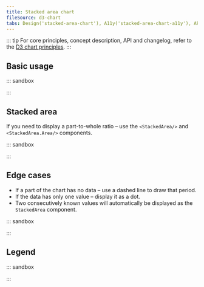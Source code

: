 ```yaml
---
title: Stacked area chart
fileSource: d3-chart
tabs: Design('stacked-area-chart'), A11y('stacked-area-chart-a11y'), API('stacked-area-chart-api'), Examples('stacked-area-chart-d3-code'), Changelog('d3-chart-changelog')
---
```


::: tip
For core principles, concept description, API and changelog, refer to the [D3 chart principles](/data-display/d3-chart/d3-chart).
:::

## Basic usage

::: sandbox

<script lang="tsx">
import React from 'react';
import { Chart } from '@semcore/ui/d3-chart';
import { curveCardinal } from 'd3-shape';

const formatDate = (type: 'axis' | 'tooltip') => (value) => {
  const options =
    type === 'axis'
      ? {
          month: 'short' as const,
          day: 'numeric' as const,
        }
      : {
          year: 'numeric' as const,
          month: 'long' as const,
          day: 'numeric' as const,
        };

  return new Intl.DateTimeFormat('en', options).format(value);
};

const Demo = () => {
  return (
    <Chart.Area
      data={data}
      plotWidth={500}
      plotHeight={200}
      groupKey={'time'}
      tooltipValueFormatter={formatDate('tooltip')}
      axisXValueFormatter={formatDate('axis')}
      stacked={true}
      curve={curveCardinal}
    />
  );
};

const date = new Date();
const data = [...Array(5).keys()].map((d, i) => ({
  time: new Date(date.setDate(date.getDate() + 5)),
  stack1: Math.random() * 5,
  stack2: Math.random() * 5,
  stack3: Math.random() * 5,
}));
</script>

:::

## Stacked area

If you need to display a part-to-whole ratio – use the `<StackedArea/>` and `<StackedArea.Area/>` components.

::: sandbox

<script lang="tsx">
import React from 'react';
import { Plot, XAxis, YAxis, minMax, StackedArea, HoverLine } from '@semcore/ui/d3-chart';
import { scaleLinear } from 'd3-scale';
import { Flex, Box } from '@semcore/ui/flex-box';
import { Text } from '@semcore/ui/typography';
import { curveCardinal } from 'd3-shape';

function formatDate(value, options) {
  return new Intl.DateTimeFormat('en', options).format(value);
}

const Demo = () => {
  const MARGIN = 40;
  const width = 500;
  const height = 300;

  const xScale = scaleLinear()
    .range([MARGIN, width - MARGIN])
    .domain(minMax(data, 'time'));

  const yScale = scaleLinear()
    .range([height - MARGIN, MARGIN])
    .domain([0, 15]);

  return (
    <Plot data={data} scale={[xScale, yScale]} width={width} height={height}>
      <YAxis>
        <YAxis.Ticks />
        <YAxis.Grid />
      </YAxis>
      <XAxis>
        <XAxis.Ticks ticks={data.map((d) => +d.time)}>
          {({ value }) => ({
            children: formatDate(value, {
              month: 'short',
              day: 'numeric',
            }),
          })}
        </XAxis.Ticks>
      </XAxis>
      <HoverLine.Tooltip x='time' wMin={100}>
        {({ xIndex }) => {
          return {
            children: (
              <>
                <HoverLine.Tooltip.Title>
                  {formatDate(data[xIndex].time, {
                    year: 'numeric',
                    month: 'long',
                    day: 'numeric',
                  })}
                </HoverLine.Tooltip.Title>
                <Flex justifyContent='space-between'>
                  <HoverLine.Tooltip.Dot mr={4}>Stack 1</HoverLine.Tooltip.Dot>
                  <Text bold>{data[xIndex].stack1}</Text>
                </Flex>
                <Flex mt={2} justifyContent='space-between'>
                  <HoverLine.Tooltip.Dot mr={4}>Stack 2</HoverLine.Tooltip.Dot>
                  <Text bold>{data[xIndex].stack2}</Text>
                </Flex>
                <Flex mt={2} justifyContent='space-between'>
                  <HoverLine.Tooltip.Dot mr={4}>Stack 3</HoverLine.Tooltip.Dot>
                  <Text bold>{data[xIndex].stack3}</Text>
                </Flex>
                <Flex mt={2} justifyContent='space-between'>
                  <Box mr={4}>Total</Box>
                  <Text bold>
                    {data[xIndex].stack1 + data[xIndex].stack2 + data[xIndex].stack3}
                  </Text>
                </Flex>
              </>
            ),
          };
        }}
      </HoverLine.Tooltip>
      <StackedArea x='time'>
        <StackedArea.Area y='stack1' curve={curveCardinal}>
          <StackedArea.Area.Dots />
        </StackedArea.Area>
        <StackedArea.Area y='stack2' curve={curveCardinal}>
          <StackedArea.Area.Dots />
        </StackedArea.Area>
        <StackedArea.Area y='stack3' curve={curveCardinal}>
          <StackedArea.Area.Dots />
        </StackedArea.Area>
      </StackedArea>
    </Plot>
  );
};

const date = new Date();
const data = [...Array(5).keys()].map((d, i) => ({
  time: new Date(date.setDate(date.getDate() + 5)),
  stack1: Math.random() * 5,
  stack2: Math.random() * 5,
  stack3: Math.random() * 5,
}));
</script>

:::

## Edge cases

- If a part of the chart has no data – use a dashed line to draw that period.
- If the data has only one value – display it as a dot.
- Two consecutively known values will automatically be displayed as the `StackedArea` component.

::: sandbox

<script lang="tsx">
import React from 'react';
import { Plot, XAxis, YAxis, minMax, StackedArea, HoverLine } from '@semcore/ui/d3-chart';
import { scaleLinear } from 'd3-scale';
import { Flex } from '@semcore/ui/flex-box';
import { Text } from '@semcore/ui/typography';

const Demo = () => {
  const MARGIN = 40;
  const width = 500;
  const height = 300;

  const xScale = scaleLinear()
    .range([MARGIN, width - MARGIN])
    .domain(minMax(data, 'time'));

  const yScale = scaleLinear()
    .range([height - MARGIN, MARGIN])
    .domain([0, 15]);

  return (
    <Plot data={data} scale={[xScale, yScale]} width={width} height={height} patterns>
      <YAxis>
        <YAxis.Ticks />
        <YAxis.Grid />
      </YAxis>
      <XAxis>
        <XAxis.Ticks ticks={data.map((d) => +d.time)} />
      </XAxis>
      <HoverLine.Tooltip x='time' wMin={100}>
        {({ xIndex }) => {
          return {
            children: (
              <>
                <HoverLine.Tooltip.Title>{data[xIndex].time}</HoverLine.Tooltip.Title>
                <Flex justifyContent='space-between'>
                  <HoverLine.Tooltip.Dot mr={4}>Stack 1</HoverLine.Tooltip.Dot>
                  <Text bold>{data[xIndex].stack1 ?? 'n/a'}</Text>
                </Flex>
                <Flex mt={2} justifyContent='space-between'>
                  <HoverLine.Tooltip.Dot mr={4}>Stack 2</HoverLine.Tooltip.Dot>
                  <Text bold>{data[xIndex].stack2 ?? 'n/a'}</Text>
                </Flex>
                <Flex mt={2} justifyContent='space-between'>
                  <HoverLine.Tooltip.Dot mr={4}>Stack 3</HoverLine.Tooltip.Dot>
                  <Text bold>{data[xIndex].stack3 ?? 'n/a'}</Text>
                </Flex>
              </>
            ),
          };
        }}
      </HoverLine.Tooltip>
      <StackedArea x='time'>
        <StackedArea.Area y='stack1'>
          <StackedArea.Area.Null />
          <StackedArea.Area.Dots />
        </StackedArea.Area>
        <StackedArea.Area y='stack2'>
          <StackedArea.Area.Null />
          <StackedArea.Area.Dots />
        </StackedArea.Area>
        <StackedArea.Area y='stack3'>
          <StackedArea.Area.Null />
          <StackedArea.Area.Dots />
        </StackedArea.Area>
      </StackedArea>
    </Plot>
  );
};

const data = [
  { time: 0, stack1: 1, stack2: 4, stack3: 3 },
  { time: 1, stack1: 2, stack2: 3, stack3: 4 },
  { time: 2, stack1: 1, stack2: 4, stack3: 5 },
  { time: 3, stack1: null, stack2: null, stack3: null },
  { time: 4, stack1: null, stack2: null, stack3: null },
  { time: 5, stack1: 3, stack2: 4, stack3: 3 },
  { time: 6, stack1: null, stack2: null, stack3: null },
  { time: 7, stack1: 2, stack2: 5, stack3: 3 },
  { time: 8, stack1: 2, stack2: 6, stack3: 5 },
  { time: 9, stack1: 5, stack2: 5, stack3: 3 },
];
</script>

:::

## Legend

::: sandbox

<script lang="tsx">
import React from 'react';
import {
  Plot,
  XAxis,
  YAxis,
  minMax,
  StackedArea,
  HoverLine,
  makeDataHintsContainer,
  LegendItem,
  ChartLegend,
} from '@semcore/ui/d3-chart';
import { scaleLinear } from 'd3-scale';
import { Flex, Box } from '@semcore/ui/flex-box';
import { Text } from '@semcore/ui/typography';
import { curveCardinal } from 'd3-shape';
import resolveColor from '@semcore/utils/lib/color';

function formatDate(value, options) {
  return new Intl.DateTimeFormat('en', options).format(value);
}

const lineColors = {
  1: resolveColor('blue-300'),
  2: resolveColor('green-200'),
  3: resolveColor('orange-400'),
};

const dataHints = makeDataHintsContainer();

const Demo = () => {
  const MARGIN = 40;
  const width = 500;
  const height = 300;

  const xScale = scaleLinear()
    .range([MARGIN, width - MARGIN])
    .domain(minMax(data, 'time'));

  const yScale = scaleLinear()
    .range([height - MARGIN, MARGIN])
    .domain([0, 15]);

  const legendItems = Object.keys(data[0])
    .filter((name) => name !== 'time')
    .map((item) => {
      return {
        id: item,
        label: `Stack ${item}`,
        checked: true,
        color: lineColors[item],
      };
    });

  return (
    <>
      <ChartLegend dataHints={dataHints} items={legendItems} shape={'Square'} />
      <Plot
        data={data}
        scale={[xScale, yScale]}
        width={width}
        height={height}
        dataHints={dataHints}
      >
        <YAxis>
          <YAxis.Ticks />
          <YAxis.Grid />
        </YAxis>
        <XAxis>
          <XAxis.Ticks ticks={data.map((d) => +d.time)}>
            {({ value }) => ({
              children: formatDate(value, {
                month: 'short',
                day: 'numeric',
              }),
            })}
          </XAxis.Ticks>
        </XAxis>
        <HoverLine.Tooltip x='time' wMin={100}>
          {({ xIndex }) => {
            return {
              children: (
                <>
                  <HoverLine.Tooltip.Title>
                    {formatDate(data[xIndex].time, {
                      year: 'numeric',
                      month: 'long',
                      day: 'numeric',
                    })}
                  </HoverLine.Tooltip.Title>
                  <Flex justifyContent='space-between'>
                    <HoverLine.Tooltip.Dot mr={4} color={lineColors[1]}>
                      {legendItems[0].label}
                    </HoverLine.Tooltip.Dot>
                    <Text bold>{data[xIndex][1]}</Text>
                  </Flex>
                  <Flex mt={2} justifyContent='space-between'>
                    <HoverLine.Tooltip.Dot mr={4} color={lineColors[2]}>
                      {legendItems[1].label}
                    </HoverLine.Tooltip.Dot>
                    <Text bold>{data[xIndex][2]}</Text>
                  </Flex>
                  <Flex mt={2} justifyContent='space-between'>
                    <HoverLine.Tooltip.Dot mr={4} color={lineColors[3]}>
                      {legendItems[2].label}
                    </HoverLine.Tooltip.Dot>
                    <Text bold>{data[xIndex][3]}</Text>
                  </Flex>
                  <Flex mt={2} justifyContent='space-between'>
                    <Box mr={4}>Total</Box>
                    <Text bold>{data[xIndex][1] + data[xIndex][2] + data[xIndex][3]}</Text>
                  </Flex>
                </>
              ),
            };
          }}
        </HoverLine.Tooltip>
        <StackedArea x='time'>
          <StackedArea.Area y='1' color={lineColors[1]} curve={curveCardinal}>
            <StackedArea.Area.Dots />
          </StackedArea.Area>
          <StackedArea.Area y='2' fill='#59DDAA50' color={lineColors[2]} curve={curveCardinal}>
            <StackedArea.Area.Dots />
          </StackedArea.Area>
          <StackedArea.Area y='3' fill='#FF622D50' color={lineColors[3]} curve={curveCardinal}>
            <StackedArea.Area.Dots />
          </StackedArea.Area>
        </StackedArea>
      </Plot>
    </>
  );
};

const date = new Date();
const data = [...Array(5).keys()].map((d, i) => ({
  time: new Date(date.setDate(date.getDate() + 5)),
  1: Math.random() * 5,
  2: Math.random() * 5,
  3: Math.random() * 5,
}));
</script>

:::